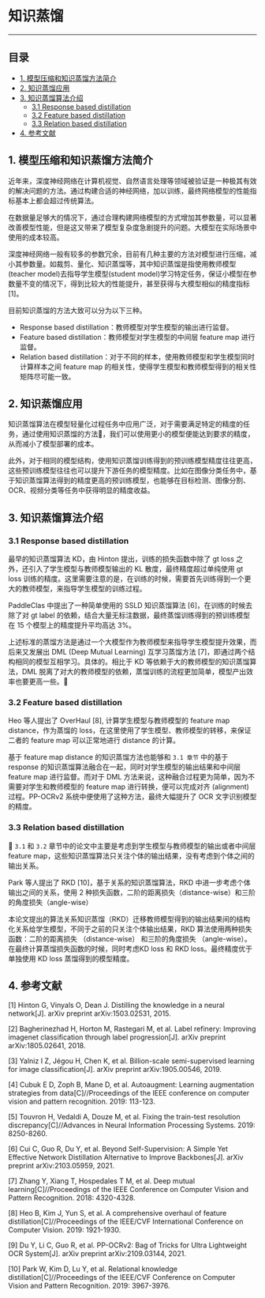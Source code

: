 # 知识蒸馏
---
## 目录

* [1. 模型压缩和知识蒸馏方法简介](#1)
* [2. 知识蒸馏应用](#2)
* [3. 知识蒸馏算法介绍](#3)
	* [3.1 Response based distillation](#3.1)
	* [3.2 Feature based distillation](#3.2)
	* [3.3 Relation based distillation](#3.3)
* [4. 参考文献](#4)
<a name='1'></a>
##  1. 模型压缩和知识蒸馏方法简介

近年来，深度神经网络在计算机视觉、自然语言处理等领域被验证是一种极其有效的解决问题的方法。通过构建合适的神经网络，加以训练，最终网络模型的性能指标基本上都会超过传统算法。

在数据量足够大的情况下，通过合理构建网络模型的方式增加其参数量，可以显著改善模型性能，但是这又带来了模型复杂度急剧提升的问题。大模型在实际场景中使用的成本较高。

深度神经网络一般有较多的参数冗余，目前有几种主要的方法对模型进行压缩，减小其参数量。如裁剪、量化、知识蒸馏等，其中知识蒸馏是指使用教师模型(teacher model)去指导学生模型(student model)学习特定任务，保证小模型在参数量不变的情况下，得到比较大的性能提升，甚至获得与大模型相似的精度指标 [1]。

目前知识蒸馏的方法大致可以分为以下三种。

* Response based distillation：教师模型对学生模型的输出进行监督。
* Feature based distillation：教师模型对学生模型的中间层 feature map 进行监督。
* Relation based distillation：对于不同的样本，使用教师模型和学生模型同时计算样本之间 feature map 的相关性，使得学生模型和教师模型得到的相关性矩阵尽可能一致。

<a name='2'></a>
##  2. 知识蒸馏应用


知识蒸馏算法在模型轻量化过程任务中应用广泛，对于需要满足特定的精度的任务，通过使用知识蒸馏的方法，我们可以使用更小的模型便能达到要求的精度，从而减小了模型部署的成本。

此外，对于相同的模型结构，使用知识蒸馏训练得到的预训练模型精度往往更高，这些预训练模型往往也可以提升下游任务的模型精度。比如在图像分类任务中，基于知识蒸馏算法得到的精度更高的预训练模型，也能够在目标检测、图像分割、OCR、视频分类等任务中获得明显的精度收益。


<a name='3'></a>
## 3. 知识蒸馏算法介绍
<a name='3.1'></a>
### 3.1 Response based distillation

最早的知识蒸馏算法 KD，由 Hinton 提出，训练的损失函数中除了 gt loss 之外，还引入了学生模型与教师模型输出的 KL 散度，最终精度超过单纯使用 gt loss 训练的精度。这里需要注意的是，在训练的时候，需要首先训练得到一个更大的教师模型，来指导学生模型的训练过程。

PaddleClas 中提出了一种简单使用的 SSLD 知识蒸馏算法 [6]，在训练的时候去除了对 gt label 的依赖，结合大量无标注数据，最终蒸馏训练得到的预训练模型在 15 个模型上的精度提升平均高达 3%。

上述标准的蒸馏方法是通过一个大模型作为教师模型来指导学生模型提升效果，而后来又发展出 DML (Deep Mutual Learning) 互学习蒸馏方法 [7]，即通过两个结构相同的模型互相学习。具体的。相比于 KD 等依赖于大的教师模型的知识蒸馏算法，DML 脱离了对大的教师模型的依赖，蒸馏训练的流程更加简单，模型产出效率也要更高一些。

<a name='3.2'></a>
### 3.2 Feature based distillation

Heo 等人提出了 OverHaul [8], 计算学生模型与教师模型的 feature map distance，作为蒸馏的 loss，在这里使用了学生模型、教师模型的转移，来保证二者的 feature map 可以正常地进行 distance 的计算。

基于 feature map distance 的知识蒸馏方法也能够和 `3.1 章节` 中的基于 response 的知识蒸馏算法融合在一起，同时对学生模型的输出结果和中间层 feature map 进行监督。而对于 DML 方法来说，这种融合过程更为简单，因为不需要对学生和教师模型的 feature map 进行转换，便可以完成对齐 (alignment) 过程。PP-OCRv2 系统中便使用了这种方法，最终大幅提升了 OCR 文字识别模型的精度。

<a name='3.3'></a>
### 3.3 Relation based distillation


`3.1` 和 `3.2` 章节中的论文中主要是考虑到学生模型与教师模型的输出或者中间层 feature map，这些知识蒸馏算法只关注个体的输出结果，没有考虑到个体之间的输出关系。

Park 等人提出了 RKD [10]，基于关系的知识蒸馏算法，RKD 中进一步考虑个体输出之间的关系，使用 2 种损失函数，二阶的距离损失（distance-wise）和三阶的角度损失（angle-wise）


本论文提出的算法关系知识蒸馏（RKD）迁移教师模型得到的输出结果间的结构化关系给学生模型，不同于之前的只关注个体输出结果，RKD 算法使用两种损失函数：二阶的距离损失 （distance-wise） 和三阶的角度损失 （angle-wise）。在最终计算蒸馏损失函数的时候，同时考虑KD loss 和 RKD loss。最终精度优于单独使用 KD loss 蒸馏得到的模型精度。

<a name='4'></a>
## 4. 参考文献

[1] Hinton G, Vinyals O, Dean J. Distilling the knowledge in a neural network[J]. arXiv preprint arXiv:1503.02531, 2015.

[2] Bagherinezhad H, Horton M, Rastegari M, et al. Label refinery: Improving imagenet classification through label progression[J]. arXiv preprint arXiv:1805.02641, 2018.

[3] Yalniz I Z, Jégou H, Chen K, et al. Billion-scale semi-supervised learning for image classification[J]. arXiv preprint arXiv:1905.00546, 2019.

[4] Cubuk E D, Zoph B, Mane D, et al. Autoaugment: Learning augmentation strategies from data[C]//Proceedings of the IEEE conference on computer vision and pattern recognition. 2019: 113-123.

[5] Touvron H, Vedaldi A, Douze M, et al. Fixing the train-test resolution discrepancy[C]//Advances in Neural Information Processing Systems. 2019: 8250-8260.

[6] Cui C, Guo R, Du Y, et al. Beyond Self-Supervision: A Simple Yet Effective Network Distillation Alternative to Improve Backbones[J]. arXiv preprint arXiv:2103.05959, 2021.

[7] Zhang Y, Xiang T, Hospedales T M, et al. Deep mutual learning[C]//Proceedings of the IEEE Conference on Computer Vision and Pattern Recognition. 2018: 4320-4328.

[8] Heo B, Kim J, Yun S, et al. A comprehensive overhaul of feature distillation[C]//Proceedings of the IEEE/CVF International Conference on Computer Vision. 2019: 1921-1930.

[9] Du Y, Li C, Guo R, et al. PP-OCRv2: Bag of Tricks for Ultra Lightweight OCR System[J]. arXiv preprint arXiv:2109.03144, 2021.

[10] Park W, Kim D, Lu Y, et al. Relational knowledge distillation[C]//Proceedings of the IEEE/CVF Conference on Computer Vision and Pattern Recognition. 2019: 3967-3976.
